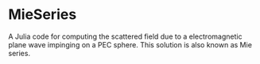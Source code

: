 # MieSeries
A Julia code for computing the scattered field due to a electromagnetic plane wave impinging on a PEC sphere. This solution is also known as Mie series.
